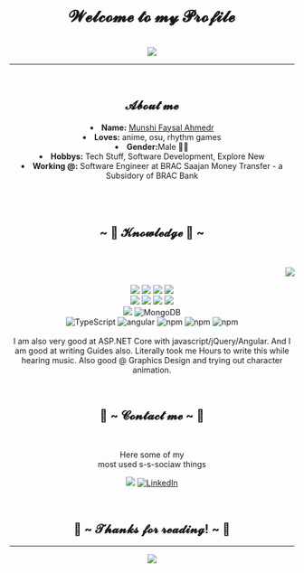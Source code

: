 <body>
  <center>
<h1 align="center">𝓦𝓮𝓵𝓬𝓸𝓶𝓮 𝓽𝓸 𝓶𝔂 𝓟𝓻𝓸𝓯𝓲𝓵𝓮</h1>
<br>
    <div align="center">
    <img src="https://komarev.com/ghpvc/?username=sheikh-mehedi&color=green"/>
    </div>
    <hr>
<div align="center">
<!-- <a href="https://discord.com/users/202740603790819328" > -->
  <br>
  
</div>
<div>
<h2 align="center"> 𝓐𝓫𝓸𝓾𝓽 𝓶𝓮  </h2>
<li>
 <b>Name:</b> <a href='#' target=_blank>Munshi Faysal Ahmedr</a></li>

<li>
<b>Loves:</b> anime, osu, rhythm games
</li>
<li>
<b>Gender:</b>Male 🏳️‍⚧️
</li>
<li>
<b>Hobbys:</b> Tech Stuff, Software Development, Explore New
</li>
<li>
<b>Working @:</b> Software Engineer at BRAC Saajan Money Transfer - a Subsidory of BRAC Bank
</li>
<br><br><br>
</div>
<div>
<h2 align="center">            ~ 📇 𝓚𝓷𝓸𝔀𝓵𝓮𝓭𝓰𝓮 📇 ~</h2>
 <br>
<p>
  <div align="center">
<img src="https://github-readme-stats.vercel.app/api/top-langs/?username=Munshi-Faysal&layout=Demo&count_private=true" align="right">
  </div>
</div>
<div>
  <br>
<p align="center">
  <img src="https://img.shields.io/badge/dot%20net%20-%23512BD4.svg?&style=for-the-badge&logo=dotnet&logoColor=white"/>
  <img src="https://img.shields.io/badge/html5%20-%23E34F26.svg?&style=for-the-badge&logo=html5&logoColor=white"/>
  <img src="https://img.shields.io/badge/css3%20-%231572B6.svg?&style=for-the-badge&logo=css3&logoColor=white"/>
  <img src="https://img.shields.io/badge/-C Sharp-239120?style=for-the-badge&logo=csharp&logoColor=white"/> 
  <br>
  
  <img src="https://img.shields.io/badge/javascript%20-%23323330.svg?&style=for-the-badge&logo=javascript&logoColor=%23F7DF1E"/>
  <img src="https://img.shields.io/badge/git%20-%23F05033.svg?&style=for-the-badge&logo=git&logoColor=white"/>
  <img src="https://img.shields.io/badge/-SQL Server-CC2927?style=for-the-badge&logo=microsoftsqlserver&logoColor=white"/>
  <img src="https://img.shields.io/badge/-Bootstrap-7952B3?style=for-the-badge&logo=bootstrap&logoColor=white"/> 
  <br>
  
  <img src="https://img.shields.io/badge/Github-%23181717.svg?&style=for-the-badge&logo=github&logoColor=white"/>
  <img alt="MongoDB" src="https://img.shields.io/badge/-Crystal-000000?style=for-the-badge&logo=crystal&logoColor=white" />
  <br>
  
  <img alt="TypeScript" src="https://img.shields.io/badge/-TypeScript-007ACC?style=for-the-badge&logo=typescript&logoColor=white" />
  <img alt="angular" src="https://img.shields.io/badge/-Angular-DD0031?style=for-the-badge&logo=angular&logoColor=white" />
  <img alt="npm" src="https://img.shields.io/badge/-NPM-CB3837?style=for-the-badge&logo=npm&logoColor=white" />
  <img alt="npm" src="https://img.shields.io/badge/-DevExpress-FF7200?style=for-the-badge&logo=devexpress&logoColor=white" />
  <img alt="npm" src="https://img.shields.io/badge/-MySQL-4479A1?style=for-the-badge&logo=sql&logoColor=white" />
 <br><br>
I am also very good at ASP.NET Core with javascript/jQuery/Angular. And I am good at writing Guides also. Literally took me Hours to write this while hearing music. Also good @ Graphics Design and trying out character animation.
</p>
<br>
<h2 align="center">           📝 ~ 𝓒𝓸𝓷𝓽𝓪𝓬𝓽 𝓶𝓮 ~ 📝</h2>

<br>
<p align="center">Here some of my <br>
most used s-s-sociaw things</p>

<p align="center"> <a href="https://www.facebook.com/munshifaysal.ahmed.9/" target="_blank"><img src="https://img.shields.io/badge/Munshi Faysal-%231877F2.svg?&style=for-the-badge&logo=facebook&logoColor=white"/></a> <a href="https://www.linkedin.com/in/munshi-faysal-ahmed-195293200/" target="_blank"><img alt="LinkedIn" src="https://img.shields.io/badge/Munshi Faysal-%230077B5.svg?&style=for-the-badge&logo=linkedin&logoColor=white" /></a></p>
</div>
<br>
<div>
<h2 align="center">💖 ~ 𝓣𝓱𝓪𝓷𝓴𝓼 𝓯𝓸𝓻 𝓻𝓮𝓪𝓭𝓲𝓷𝓰! ~ 💖</h2>

<hr>
</div>
    <p align="center" >  
  <a href="https://github.com/Munshi-Faysal"> 
<img  src="https://github-readme-stats.vercel.app/api?username=Munshi-Faysal&&show_icons=true&theme=radical&count_private=true"/>
  </a>
  </p>
    
    
    
</div>
    </center>
</body>

